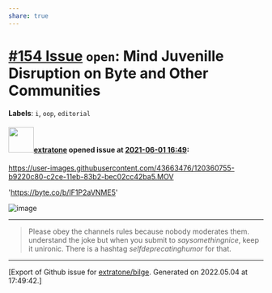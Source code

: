 ```yaml
---
share: true
---
```

# [\#154 Issue](https://github.com/extratone/bilge/issues/154) `open`: Mind Juvenille Disruption on Byte and Other Communities
**Labels**: `i`, `oop`, `editorial`


#### <img src="https://avatars.githubusercontent.com/u/43663476?u=5047287ff0b8c3ce7f7e5858d204c9b3e57d8e44&v=4" width="50">[extratone](https://github.com/extratone) opened issue at [2021-06-01 16:49](https://github.com/extratone/bilge/issues/154):

https://user-images.githubusercontent.com/43663476/120360755-b9220c80-c2ce-11eb-83b2-bec02cc42ba5.MOV

'https://byte.co/b/IF1P2aVNME5'

![image](https://user-images.githubusercontent.com/43663476/120360796-c63efb80-c2ce-11eb-8d55-8a18ad02bbe8.png)

---

> Please obey the channels rules because nobody moderates them. understand the joke but when you submit to _saysomethingnice_, keep it unironic. There is a hashtag _selfdeprecatinghumor_ for that.




-------------------------------------------------------------------------------



[Export of Github issue for [extratone/bilge](https://github.com/extratone/bilge). Generated on 2022.05.04 at 17:49:42.]
